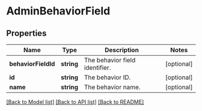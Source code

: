 # AdminBehaviorField

## Properties
Name | Type | Description | Notes
------------ | ------------- | ------------- | -------------
**behaviorFieldId** | **string** | The behavior field identifier. | [optional] 
**id** | **string** | The behavior ID. | [optional] 
**name** | **string** | The behavior name. | [optional] 

[[Back to Model list]](../README.md#documentation-for-models) [[Back to API list]](../README.md#documentation-for-api-endpoints) [[Back to README]](../README.md)


